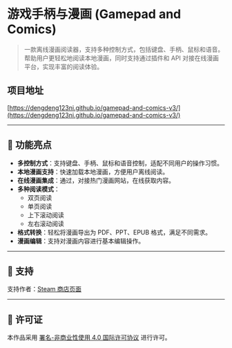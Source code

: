 # 游戏手柄与漫画 (Gamepad and Comics)

> 一款离线漫画阅读器，支持多种控制方式，包括键盘、手柄、鼠标和语音。帮助用户更轻松地阅读本地漫画，同时支持通过插件和 API 对接在线漫画平台，实现丰富的阅读体验。

## 项目地址  
[https://dengdeng123ni.github.io/gamepad-and-comics-v3/](https://dengdeng123ni.github.io/gamepad-and-comics-v3/)

---

## 🎨 功能亮点

- **多控制方式**：支持键盘、手柄、鼠标和语音控制，适配不同用户的操作习惯。
- **本地漫画支持**：快速加载本地漫画，方便用户离线阅读。
- **在线漫画集成**：通过，对接热门漫画网站，在线获取内容。
- **多种阅读模式**：
  - 双页阅读
  - 单页阅读
  - 上下滚动阅读
  - 左右滚动阅读
- **格式转换**：轻松将漫画导出为 PDF、PPT、EPUB 格式，满足不同需求。
- **漫画编辑**：支持对漫画内容进行基本编辑操作。

---

## 🌟 支持

支持作者：[Steam 商店页面](https://store.steampowered.com/app/2070500/Gamepad_and_Comics/)

---

## 📜 许可证

本作品采用 [署名-非商业性使用 4.0 国际许可协议](https://creativecommons.org/licenses/by-nc/4.0/) 进行许可。




